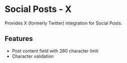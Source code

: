 # Social Posts - X

Provides X (formerly Twitter) integration for Social Posts.

## Features
- Post content field with 280 character limit
- Character validation
